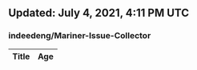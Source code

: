 ## Updated: July 4, 2021, 4:11 PM UTC


### indeedeng/Mariner-Issue-Collector
|**Title**|**Age**|
|:----|:----|